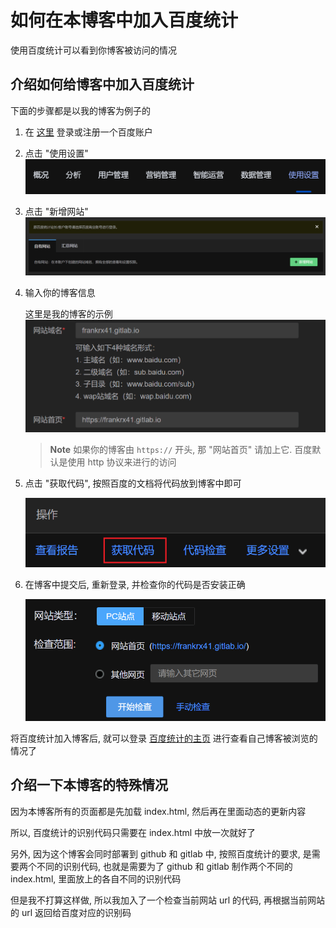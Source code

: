 # 如何在本博客中加入百度统计

使用百度统计可以看到你博客被访问的情况

## 介绍如何给博客中加入百度统计

下面的步骤都是以我的博客为例子的

1. 在 [这里](https://tongji.baidu.com/web/welcome/login) 登录或注册一个百度账户

2. 点击 "使用设置"
    ![click-settings](./clip_20220704_045437.png)

3. 点击 "新增网站"
    ![click-new-website](./clip_20220704_045536.png)

4. 输入你的博客信息

    这里是我的博客的示例
    ![web-info-example](./clip_20220704_045700.png)

    > **Note** 如果你的博客由 `https://` 开头, 那 "网站首页" 请加上它. 百度默认是使用 http 协议来进行的访问

5. 点击 "获取代码", 按照百度的文档将代码放到博客中即可

    ![click-get-code](./clip_20220704_050156.png)

6. 在博客中提交后, 重新登录, 并检查你的代码是否安装正确

    ![check-code](./clip_20220704_050338.png)

将百度统计加入博客后, 就可以登录 [百度统计的主页](https://tongji.baidu.com/) 进行查看自己博客被浏览的情况了

## 介绍一下本博客的特殊情况

因为本博客所有的页面都是先加载 index.html, 然后再在里面动态的更新内容

所以, 百度统计的识别代码只需要在 index.html 中放一次就好了

另外, 因为这个博客会同时部署到 github 和 gitlab 中, 按照百度统计的要求, 是需要两个不同的识别代码, 也就是需要为了 github 和 gitlab 制作两个不同的 index.html, 里面放上的各自不同的识别代码

但是我不打算这样做, 所以我加入了一个检查当前网站 url 的代码, 再根据当前网站的 url 返回给百度对应的识别码
